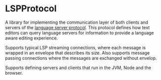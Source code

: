 LSPProtocol
=====
A library for implementing the communication layer of both clients and servers of the [language server protocol](https://microsoft.github.io/language-server-protocol/). This protocol defines how text editors can query language servers for information to provide a language aware editing experience.
 
Supports typical LSP streaming connections, where each message is wrapped in an envelope that describes its size. Also supports message passing connections where the messages are exchanged without envelop.
  
Supports defining servers and clients that run in the JVM, Node and the browser.